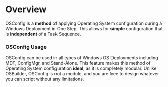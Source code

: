 # Overview

OSConfig is a **method** of applying Operating System configuration during a Windows Deployment in One Step.  This allows for **simple** configuration that is **independent** of a Task Sequence.

### OSConfig Usage

OSConfig can be used in all types of Windows OS Deployments including MDT, ConfigMgr, and Stand-Alone.  This feature makes this method of Operating System configuration **ideal**, as it is completely modular.  Unlike OSBuilder, OSConfig is not a module, and you are free to design whatever you can script without any limitations.

